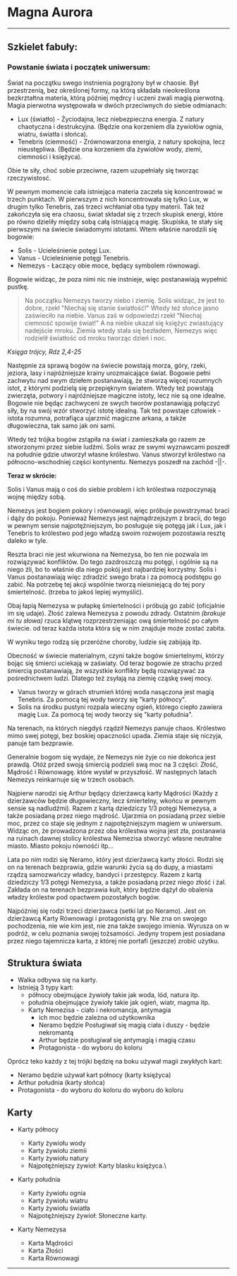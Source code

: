 # Magna Aurora
---
## Szkielet fabuły:
### Powstanie świata i początek uniwersum:
Świat na początku swego instnienia pogrążony był w chaosie. Był przestrzenią, bez określonej formy, na którą składała nieokreślona bezkrztałtna materia, którą później mędrcy i uczeni zwali magią pierwotną. Magia pierwotna występowała w dwóch przeciwnych do siebie odmianach:

 - Lux (światło) - Życiodajna, lecz niebezpieczna energia. Z natury chaotyczna i destrukcyjna. (Będzie ona korzeniem dla żywiołów ognia, wiatru, światła i słońca).
 - Tenebris (ciemność) - Zrównowarzona energia, z natury spokojna, lecz nieustępliwa. (Będzie ona korzeniem dla żywiołów wody, ziemi, ciemności i księżyca).
 
 Obie te siły, choć sobie przeciwne, razem uzupełniały się tworząc rzeczywistosć.

W pewnym momencie cała istniejąca materia zaczeła się koncentrować w trzech punktach. W pierwszym z nich koncentrowała się tylko Lux, w drugim tylko Tenebris, zaś trzeci wchłaniał oba typy materii.
Tak też zakończyła się era chaosu, świat składał się z trzech skupisk energi, które po równo dzieliły między sobą całą istniającą magię. Skupiska, te stały się pierwszymi na świecie świadomymi istotami. Wtem właśnie narodzili się bogowie:
 - Solis - Ucieleśnienie potęgi Lux.
 - Vanus - Ucieleśnienie potęgi Tenebris.
 - Nemezys - Łaczący obie moce, będący symbolem równowagi.

Bogowie widząc, że poza nimi nic nie instnieje, więc postanawiają wypełnić pustkę.

> Na początku Nemezys tworzy niebo i ziemię. Solis widząc, że jest to dobre, rzekł "Niechaj się stanie światłość!" Wtedy też słońce jasno zaświeciło na niebie. Vanus zaś w odpowiedzi rzekł "Niechaj ciemność spowije świat!" A na niebie ukazał się księżyc zwiastujący nadejście mroku. Ziemia wtedy stała się bezładem, Nemezys więc rodzielił światłość od mroku tworząc dzień i noc.
>
*Księga trójcy, Rdz 2,4-25*

Następnie za sprawą bogów na świecie powstają morza, góry, rzeki, jeziora, lasy i najróżniejsze krainy urozmaicające świat. Bogowie pełni zachwytu nad swym dziełem postanawiają, że stworzą więcej rozumnych istot, z którymi podzielą się przepięknym światem. Wtedy też powstają zwierzęta, potwory i najróżniejsze magiczne istoty, lecz nie są one idealne. Bogowie nie będąc zachwyceni ze swych tworów postanawiąją połączyć siły, by na swój wzór stworzyć istotę idealną. Tak też powstaje człowiek - istota rozumna, potrafiąca ujarzmić magiczne arkana, a także długowieczna, tak samo jak oni sami. 

Wtedy też trójka bogów zstąpiła na świat i zamieszkała go razem ze stworzonymi przez siebie ludźmi. Solis wraz ze swymi wyznawcami poszedł na południe gdzie utworzył własne królestwo. Vanus stworzył królestwo na północno-wschodniej części kontynentu. Nemezys poszedł na zachód -||-.

**Teraz w skrócie:**

Solis i Vanus mają o coś do siebie problem i ich królestwa rozpoczynają wojnę między sobą.

Nemezys jest bogiem pokory i równowagii, więc próbuje powstrzymać braci i dąży do pokoju.
Ponieważ Nemezys jest najmądrzejszym z bracii, do tego w pewnym sensie najpotężniejszym, bo posługuje się potęgą jak i Lux, jak i Tenebris to królestwo pod jego władzą swoim rozwojem pozostawia resztę daleko w tyle.

Reszta braci nie jest wkurwiona na Nemezysa, bo ten nie pozwala im rozwiązywać konfliktów. Do tego zazdroszczą mu potęgi, i ogólnie są na niego źli, bo to właśnie dla niego pokój jest najbardziej korzystny. Solis i Vanus postanawiają więc zdradzić swego brata i za pomocą podstępu go zabić.
Na potrzebę tej akcji wspólnie tworzą nieisniejącą do tej pory śmiertelność. (trzeba to jakoś lepiej wymyślić).

Obaj łapią Nemezysa w pułapkę śmiertelności i próbują go zabić (oficjalnie im się udaje). Złość zalewa Nemezysa z powodu zdrady. Ostatnim *(brakuje mi tu słowa)* rzuca klątwę rozprzestrzeniając ową śmiertelność po całym świecie. od teraz każda istota która się w nim znajduje może zostać zabita.

W wyniku tego rodzą się przeróżne choroby, ludzie się zabijają itp.

Obecność w świecie materialnym, czyni także bogów śmiertelnymi, którzy bojąc się śmierci uciekają w zaświaty. Od teraz bogowie ze strachu przed śmiercią postanawiają, że wszystkie konflikty będą rozwiązywać za pośrednictwem ludzi. Dlatego też zsyłają na ziemię cząskę swej mocy.
 - Vanus tworzy w górach strumień której woda nasączona jest magią Tenebris. Za pomocą tej wody tworzy się "karty północy".
 - Solis na środku pustyni rozpala wieczny ogień, którego ciepło zawiera magię Lux. Za pomocą tej wody tworzy się "karty południa".

Na terenach, na których niegdyś rządził Nemezys panuje chaos. Królestwo mimo swej potęgi, bez boskiej opaczności upada. Ziemia staje się niczyja, panuje tam bezprawie.

Generalnie bogom się wydaje, że Nemezys nie żyje co nie dokońca jest prawdą. Otóż przed swoją śmiercią podzieli swą moc na 3 części: Złość, Mądrość i Równowagę. które wysłał w przyszłość. W następnych latach Nemezys reinkarnuje się w trzech osobach.

Najpierw narodzi się Arthur będący dzierżawcą karty Mądrości (Każdy z dzierżawców będzie długowieczny, lecz śmiertelny, wkońcu w pewnym sensie są nadludźmi).
Razem z kartą dziedziczy 1/3 potęgi Nemezysa, a także posiadaną przez niego mądrość.
Ujarzmia on posiadaną przez siebie moc, przez co staje się jednym z najpotężniejszym magiem w uniwersum.
Widząc on, że prowadzona przez oba królestwa wojna jest zła, postanawia na ruinach dawnej stolicy królestwa Nemezisa stworzyć własne neutralne miasto. Miasto pokoju równośći itp...

Lata po nim rodzi się Neramo, który jest dzierżawcą karty złości. Rodzi się on na terenach bezprawia, gdzie warunki życia są do dupy, a miastami rządzą samozwańczy władcy, bandyci i przestępcy.
Razem z kartą dziedziczy 1/3 potęgi Nemezysa, a także posiadaną przez niego złość i żal. Zakłada on na terenach bezprawia kult, który będzie dążył do obalenia władzy królestw pod opactwem pozostałych bogów.

Najpóżniej się rodzi trzeci dzierżawca (setki lat po Neramo).
Jest on dzierżawcą Karty Równowagi i protagonistą gry.
Nie zna on swojego pochodzenia, nie wie kim jest, nie zna także swojego imienia. Wyrusza on w podróż, w celu poznania swojej tożsamości. Jedyny tropem jest posiadana przez niego tajemnicza karta, z której nie portafi (jeszcze) zrobić użytku.

## Struktura świata

- Walka odbywa się na karty.
- Istnieją 3 typy kart:
   - północy obejmujące żywioły takie jak woda, lód, natura itp.
   - południa obejmujące żywioły takie jak ogień, wiatr, magma itp.
   - Karty Nemezisa - ciało i nekromancja, antymagia
     - ich moc będzie zależna od użytkownika
     - Neramo będzie Posługiwał się magią ciała i duszy - będzie nekromantą
     - Arthur będzie posługiwał się antymagią i magią czasu
     - Protagonista - do wyboru do koloru

Oprócz teko każdy z tej trójki będzię na boku używał magii zwykłych kart:
 - Neramo będzie używał kart północy (karty księżyca)
 - Arthur południa (karty słońca)
 - Protagonista - do wyboru do koloru do wyboru do koloru

## Karty
- Karty północy
   - Karty żywiołu wody
   - Karty żywiołu ziemii
   - Karty żywiołu natury
   - Najpotężniejszy żywioł: Karty blasku księżyca.\


- Karty południa
   - Karty żywiołu ognia
   - Karty żywiołu wiatru
   - Karty żywiołu światła
   - Najpotężniejszy żywioł: Słoneczne karty.

- Karty Nemezysa
    - Karta Mądrości
    - Karta Złości
    - Karta Równowagi









---


